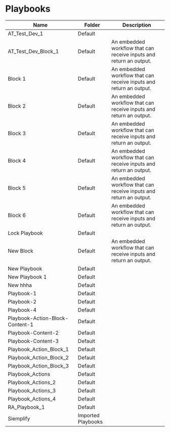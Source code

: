# Playbooks
|Name|Folder|Description|
|----|------|-----------|
|AT_Test_Dev_1|Default||
|AT_Test_Dev_Block_1|Default|An embedded workflow that can receive inputs and return an output.|
|Block 1|Default|An embedded workflow that can receive inputs and return an output.|
|Block 2|Default|An embedded workflow that can receive inputs and return an output.|
|Block 3|Default|An embedded workflow that can receive inputs and return an output.|
|Block 4|Default|An embedded workflow that can receive inputs and return an output.|
|Block 5|Default|An embedded workflow that can receive inputs and return an output.|
|Block 6|Default|An embedded workflow that can receive inputs and return an output.|
|Lock Playbook|Default||
|New Block|Default|An embedded workflow that can receive inputs and return an output.|
|New Playbook|Default||
|New Playbook 1|Default||
|New hhha|Default||
|Playbook-1|Default||
|Playbook-2|Default||
|Playbook-4|Default||
|Playbook-Action-Block-Content-1|Default||
|Playbook-Content-2|Default||
|Playbook-Content-3|Default||
|Playbook_Action_Block_1|Default||
|Playbook_Action_Block_2|Default||
|Playbook_Action_Block_3|Default||
|Playbook_Actions|Default||
|Playbook_Actions_2|Default||
|Playbook_Actions_3|Default||
|Playbook_Actions_4|Default||
|RA_Playbook_1|Default||
|Siemplify|Imported Playbooks||
